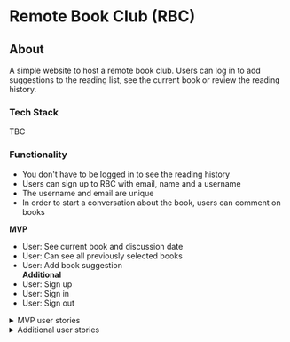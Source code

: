 # Remote Book Club (RBC)

## About

A simple website to host a remote book club. Users can log in to add suggestions to the reading list, see the current book or review the reading history.

### Tech Stack

TBC
<br>

### Functionality

- You don't have to be logged in to see the reading history
- Users can sign up to RBC with email, name and a username
- The username and email are unique
- In order to start a conversation about the book, users can comment on books

**MVP**
- User: See current book and discussion date
- User: Can see all previously selected books
- User: Add book suggestion<br>
**Additional**<br>
- User: Sign up
- User: Sign in
- User: Sign out

<details><summary>MVP user stories</summary>

```
As a RBC member
So that I can keep up with my reading
I would like to be able to see the current book and discussion date

As a RBC member
So that I can suggest a new book
I would like to be able to post my book suggestion
```

</details>

<details><summary>Additional user stories</summary>

```
As a RBC member
In order to interact with the application
I would like to be able to sign up

As a RBC member
So that I could access my account
I would like to be able to sign in

As a RBC member
So that I could keep my account secure
I would like to be able to sign out

As a RBC member
So that I am kept up to date with my reading
I would like to recieve an email every time a new book is selected

As a RBC member
So that I don't miss a discussion
I would like to recieve an email reminder the morning of a book discussion with a link
```

</details>